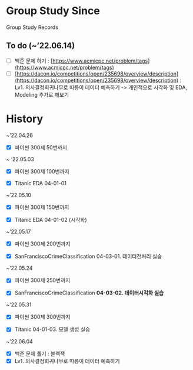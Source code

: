 # Group Study Since 
Group Study Records

## **To do** (~’22.06.14)

- [ ]  백준 문제 하기 : [https://www.acmicpc.net/problem/tags](https://www.acmicpc.net/problem/tags)
- [ ]  [https://dacon.io/competitions/open/235698/overview/description](https://dacon.io/competitions/open/235698/overview/description) : Lv1. 의사결정회귀나무로 따릉이 데이터 예측하기 -> 개인적으로 시각화 및 EDA, Modeling 추가로 해보기

# **History**

~’22.04.26

- [x]  파이썬 300제 50번까지


~ ‘22.05.03

- [x]  파이썬 300제 100번까지
- [x]  Titanic EDA 04-01-01


~’22.05.10

- [x]  파이썬 300제 150번까지
- [x]  Titanic EDA 04-01-02 (시각화)


~’22.05.17

- [x]  파이썬 300제 200번까지
- [x]  SanFranciscoCrimeClassification 04-03-01. 데이터전처리 실습
    

~’22.05.24

- [x]  파이썬 300제 250번까지
- [x]  SanFranciscoCrimeClassification ****04-03-02. 데이터시각화 실습****


~’22.05.31

- [x]  파이썬 300제 300번까지
- [x]  Titanic 04-01-03. 모델 생성 실습


~’22.06.04

- [x]  백준 문제 풀기 : 블랙잭
- [x]  Lv1. 의사결정회귀나무로 따릉이 데이터 예측하기
